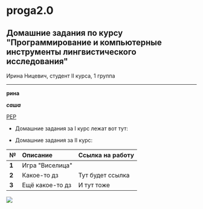 # proga2.0

Домашние задания по курсу \"Программирование и компьютерные инструменты лингвистического исследования\"
-------
Ирина Ницевич, студент II курса, 1 группа

**********
**рина**

***саша***

[PEP](http://pep8.org)

* Домашние задания за I курс лежат вот тут: 

* Домашние задания за II курс:

|  №      | Описание    | Ссылка на работу |
| :------------- |:-------------| :-----|
| **1**    | Игра \"Виселица\" |   |
| **2**    | Какое-то дз | Тут будет ссылка |
| **3**    | Ещё какое-то дз | И тут тоже |

![](http://06.imgmini.eastday.com/mobile/20171126/d49dfc80fba38945aed3a37aad9535dc.gif)
